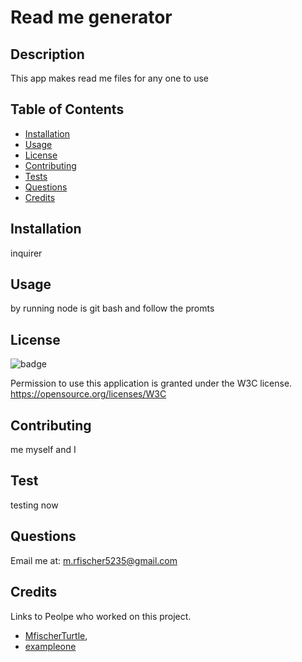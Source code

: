 # Read me generator  
  ## Description
  This app makes read me files for any one to use
  ## Table of Contents
* [Installation](#Installation)
* [Usage](#Usage)
* [License](#License)
* [Contributing](#Contributing)
* [Tests](#Tests)
* [Questions](#Questions)
* [Credits](#Credits)

## Installation
  inquirer
## Usage
  by running node is git bash and follow the promts 
## License
  ![badge](https://img.shields.io/badge/license-W3C-important)
 
   Permission to use this application is granted under the W3C license. <https://opensource.org/licenses/W3C>
## Contributing
  me myself and I
## Test
  testing now
## Questions
  Email me at:
  <m.rfischer5235@gmail.com>
## Credits
  Links to Peolpe who worked on this project.
  
   * [MfischerTurtle](https://github.com/MfischerTurtle?tab=repositories),
   * [exampleone](https://github.com/exampleone?tab=repositories)
  
 